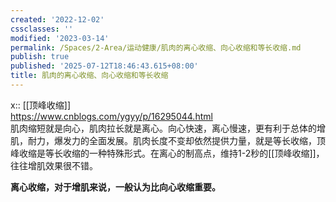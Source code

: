 ```yaml
---
created: '2022-12-02'
cssclasses: ''
modified: '2023-03-14'
permalink: /Spaces/2-Area/运动健康/肌肉的离心收缩、向心收缩和等长收缩.md
publish: true
published: '2025-07-12T18:46:43.615+08:00'
title: 肌肉的离心收缩、向心收缩和等长收缩
---
```

x:: [[顶峰收缩]]  
https://www.cnblogs.com/ygyy/p/16295044.html  
肌肉缩短就是向心，肌肉拉长就是离心。向心快速，离心慢速，更有利于总体的增肌，耐力，爆发力的全面发展。肌肉长度不变却依然提供力量，就是等长收缩，顶峰收缩是等长收缩的一种特殊形式。在离心的制高点，维持1-2秒的[[顶峰收缩]]，往往增肌效果很不错。

**离心收缩，对于增肌来说，一般认为比向心收缩重要。**